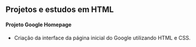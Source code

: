 ## Projetos e estudos em HTML

#### Projeto Google Homepage
- Criação da interface da página inicial do Google utilizando HTML e CSS.

